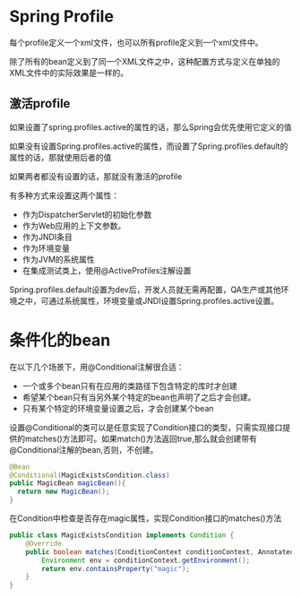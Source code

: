 # Spring Profile
每个profile定义一个xml文件，也可以所有profile定义到一个xml文件中。

除了所有的bean定义到了同一个XML文件之中，这种配置方式与定义在单独的XML文件中的实际效果是一样的。

## 激活profile
如果设置了spring.profiles.active的属性的话，那么Spring会优先使用它定义的值

如果没有设置Spring.profiles.active的属性，而设置了Spring.profiles.default的属性的话，那就使用后者的值

如果两者都没有设置的话，那就没有激活的profile

有多种方式来设置这两个属性：
- 作为DispatcherServlet的初始化参数
- 作为Web应用的上下文参数。
- 作为JNDI条目
- 作为环境变量
- 作为JVM的系统属性
- 在集成测试类上，使用@ActiveProfiles注解设置

Spring.profiles.default设置为dev后，开发人员就无需再配置，QA生产或其他环境之中，可通过系统属性，环境变量或JNDI设置Spring.profiles.active设置。

# 条件化的bean
在以下几个场景下，用@Conditional注解很合适：
- 一个或多个bean只有在应用的类路径下包含特定的库时才创建
- 希望某个bean只有当另外某个特定的bean也声明了之后才会创建。
- 只有某个特定的环境变量设置之后，才会创建某个bean

设置@Conditional的类可以是任意实现了Condition接口的类型，只需实现接口提供的matches()方法即可。如果match()方法返回true,那么就会创建带有@Conditional注解的bean,否则，不创建。

```java
@Bean
@Conditional(MagicExistsCondition.class)
public MagicBean magicBean(){
  return new MagicBean();
}
```

在Condition中检查是否存在magic属性，实现Condition接口的matches()方法
```java
public class MagicExistsCondition implements Condition {
    @Override
    public boolean matches(ConditionContext conditionContext, AnnotatedTypeMetadata annotatedTypeMetadata) {
        Environment env = conditionContext.getEnvironment();
        return env.containsProperty("magic");
    }
}
```

